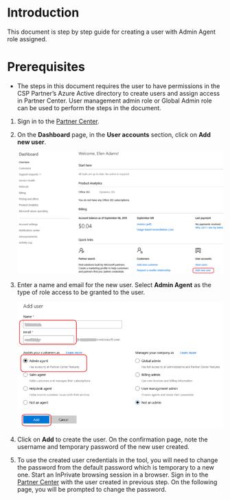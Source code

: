 ﻿# Introduction
This document is step by step guide for creating a user with Admin Agent role assigned.

# Prerequisites
* The steps in this document requires the user to have permissions in the CSP Partner’s Azure Active directory to create users and assign access in Partner Center. User management admin role or Global Admin role can be used to perform the steps in the document.

1. Sign in to the [Partner Center][1].

2. On the **Dashboard** page, in the **User accounts** section, click on **Add new user**. 
    
    ![](images/CreateUserOption.png)

3. Enter a name and email for the new user. Select **Admin Agent** as the type of role access to be granted to the user. 
    
    ![](images/CreateAdminAgentUser.png)
    
4. Click on **Add** to create the user. On the confirmation page, note the username and temporary password of the new user created.

5. To use the created user credentials in the tool, you will need to change the password from the default password which is temporary to a new one. Start an InPrivate browsing session in a browser. Sign in to the [Partner Center][1] with the user created in previous step. On the following page, you will be prompted to change the password. 


[1]: https://partnercenter.microsoft.com